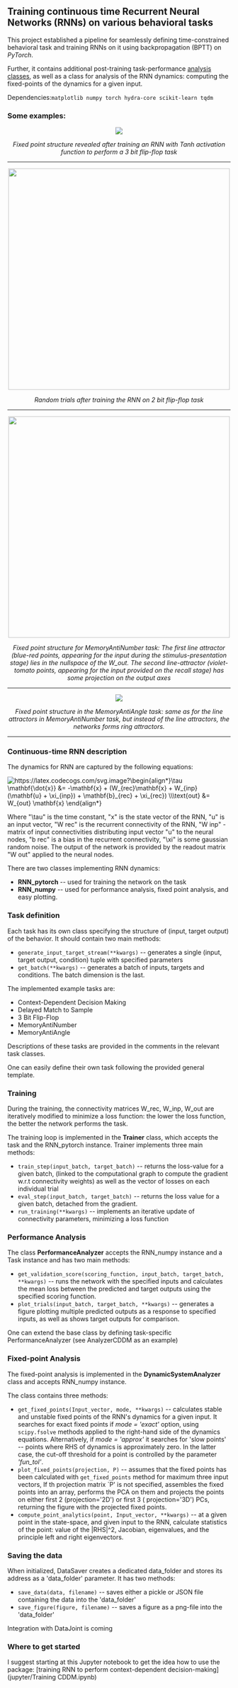 ## Training continuous time Recurrent Neural Networks (RNNs) on various behavioral tasks

This project established a pipeline for seamlessly defining time-constrained behavioral task and training RNNs on it using backpropagation (BPTT) on *PyTorch*.

Further, it contains additional post-training task-performance [analysis classes](trainRNNbrain/analyzers), as well as a class for analysis of the RNN dynamics: computing the fixed-points of the dynamics for a given input.

Dependencies:`matplotlib numpy torch hydra-core scikit-learn tqdm`
### Some examples:

<p align="center">
<img src="https://github.com/engellab/RNN_training_pipeline/blob/main/img/fixed%20points%203BitFlipFlop%20task.gif?raw=true"/>
</p>

<center>

*Fixed point structure revealed after training an RNN with Tanh activation function to perform a 3 bit flip-flop task*

</center>

__________________________________
<p align="center">
<img src="https://github.com/engellab/RNN_training_pipeline/blob/main/img/random_trials_MemoryAnti_task.png" width="500">
</p>

<center>

*Random trials after training the RNN on 2 bit flip-flop task*

</center>

__________________________________

<p align="center">
<img src="https://github.com/engellab/RNN_training_pipeline/blob/main/img/FixedPoints_MemoryAntiNumber.png" width="500">
</p>

<center>

*Fixed point structure for MemoryAntiNumber task:
The first line attractor (blue-red points, appearing for the input during the stimulus-presentation stage) lies in the
nullspace of the W_out. The second line-attractor (violet-tomato points, appearing for the input provided on the recall
stage) has some projection on the output axes*
</center>

__________________________________


<p align="center">
<img src="https://github.com/engellab/RNN_training_pipeline/blob/main/img/fixed%20points%20MemoryAnti%20task.gif?raw=true"/>
</p>

<center>

*Fixed point structure in the MemoryAntiAngle task:
same as for the line attractors in MemoryAntiNumber task, but instead of the line attractors, the networks forms ring
attractors.*
</center>

__________________________________

### Continuous-time RNN description

The dynamics for RNN are captured by the following equations:

<img src="https://latex.codecogs.com/svg.image?\begin{align*}\tau&space;\mathbf{\dot{x}}&space;&=&space;-\mathbf{x}&space;&plus;&space;f(W_{rec}\mathbf{x}&space;&plus;&space;W_{inp}&space;(\mathbf{u}&space;&plus;&space;\xi_{inp})&space;&plus;&space;\mathbf{b}_{rec}&space;&plus;&space;\xi_{rec});&space;\\\text{out}&space;&=&space;W_{out}&space;\mathbf{x}&space;\end{align*}&space;" title="https://latex.codecogs.com/svg.image?\begin{align*}\tau \mathbf{\dot{x}} &= -\mathbf{x} + (W_{rec}\mathbf{x} + W_{inp} (\mathbf{u} + \xi_{inp}) + \mathbf{b}_{rec} + \xi_{rec}) \\\text{out} &= W_{out} \mathbf{x} \end{align*} " />

Where "\tau" is the time constant, "x" is the state vector of the RNN, "u" is an input vector, "W rec" is the recurrent
connectivity of the RNN, "W inp" - matrix of input connectivities distributing input vector "u" to the neural nodes, "b
rec" is a bias in the recurrent connectivity, "\xi" is some gaussian random noise. The output of the network is provided
by the readout matrix "W out" applied to the neural nodes.

There are two classes implementing RNN dynamics:

- **RNN_pytorch** -- used for training the network on the task
- **RNN_numpy** -- used for performance analysis, fixed point analysis, and easy plotting.

### Task definition

Each task has its own class specifying the structure of (input, target output) of the behavior. It should contain two
main methods:

- `generate_input_target_stream(**kwargs)` -- generates a single (input, target output, condition) tuple with specified
  parameters
- `get_batch(**kwargs)` -- generates a batch of inputs, targets and conditions. The batch dimension is the last.

The implemented example tasks are:

- Context-Dependent Decision Making
- Delayed Match to Sample
- 3 Bit Flip-Flop
- MemoryAntiNumber
- MemoryAntiAngle

Descriptions of these tasks are provided in the comments in the relevant task classes.

One can easily define their own task following the provided general template.

### Training

During the training, the connectivity matrices W_rec, W_inp, W_out are iteratively modified to minimize a loss function:
the lower the loss function, the better the network performs the task.

The training loop is implemented in the **Trainer** class, which accepts the task and the RNN_pytorch instance. Trainer
implements three main methods:

- `train_step(input_batch, target_batch)` -- returns the loss-value for a given batch, (linked to the computational
  graph to compute the gradient w.r.t connectivity weights) as well as the vector of losses on each individual trial
- `eval_step(input_batch, target_batch)` -- returns the loss value for a given batch, detached from the gradient.
- `run_training(**kwargs)` -- implements an iterative update of connectivity parameters, minimizing a loss function

### Performance Analysis

The class **PerformanceAnalyzer** accepts the RNN_numpy instance and a Task instance and has two main methods:

- `get_validation_score(scoring_function, input_batch, target_batch, **kwargs)` -- runs the network with the specified
  inputs and calculates the mean loss between the predicted and target outputs using the specified scoring function.
- `plot_trials(input_batch, target_batch, **kwargs)` -- generates a figure plotting multiple predicted outputs as a
  response to specified inputs, as well as shows target outputs for comparison.

One can extend the base class by defining task-specific PerformanceAnalyzer
(see AnalyzerCDDM as an example)

### Fixed-point Analysis

The fixed-point analysis is implemented in the **DynamicSystemAnalyzer** class and accepts RNN_numpy instance.

The class contains three methods:

- `get_fixed_points(Input_vector, mode, **kwargs)`  -- calculates stable and unstable fixed points of the RNN's dynamics
  for a given input. It searches for exact fixed points if *mode = 'exact'* option, using `scipy.fsolve` methods applied
  to the right-hand side of the dynamics equations. Alternatively, if *mode = 'approx'*  it searches for 'slow points'
  -- points where RHS of dynamics is approximately zero. In the latter case, the cut-off threshold for a point is
  controlled by the parameter *'fun_tol'*.
- `plot_fixed_points(projection, P)` -- assumes that the fixed points has been calculated with `get_fixed_points` method
  for maximum three input vectors, If th projection matrix `P' is not specified, assembles the fixed points into an
  array, performs the PCA on them and projects the points on either first 2 (projection='2D') or first 3 (
  projection='3D') PCs, returning the figure with the projected fixed points.
- `compute_point_analytics(point, Input_vector, **kwargs)` -- at a given point in the state-space, and given input to
  the RNN, calculate statistics of the point:
  value of the |RHS|^2, Jacobian, eigenvalues, and the principle left and right eigenvectors.

### Saving the data

When initialized, DataSaver creates a dedicated data_folder and stores its address as a 'data_folder' parameter. It has
two methods:

- `save_data(data, filename)` -- saves either a pickle or JSON file containing the data into the 'data_folder'
- `save_figure(figure, filename)` -- saves a figure as a png-file into the 'data_folder'

Integration with DataJoint is coming


### Where to get started
I suggest starting at this Jupyter notebook to get the idea how to use the package: [training RNN to perform context-dependent decision-making](jupyter/Training CDDM.ipynb)
